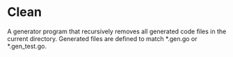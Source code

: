 # Clean

A generator program that recursively removes all generated code files in the 
current directory. Generated files are defined to match *.gen.go or 
*.gen_test.go.
